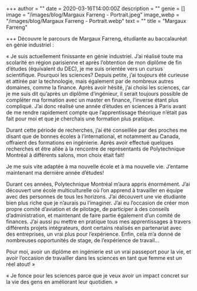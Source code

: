 +++
author = ""
date = 2020-03-16T14:00:00Z
description = ""
genie = []
image = "/images/blog/Margaux Farreng - Portrait.jpeg"
image_webp = "/images/blog/Margaux Farreng - Portrait.webp"
text = ""
title = "Margaux Farreng"

+++
Découvre le parcours de Margaux Farreng, étudiante au baccalauréat en génie industriel :

« Je suis actuellement finissante en génie industriel. J’ai réalisé toute ma scolarité en région parisienne et après l’obtention de mon diplôme de fin d’études (équivalent du DEC), je me suis orientée vers un cursus scientifique. Pourquoi les sciences? Depuis petite, j’ai toujours été curieuse et attirée par la technologie, mais également par de nombreux autres domaines, comme la finance. Après avoir hésité, j’ai choisi les sciences, car je me suis dit qu’après un diplôme d’ingénieur, il serait toujours possible de compléter ma formation avec un master en finance, l’inverse étant plus compliqué. J’ai donc réalisé une année d’études en sciences à Paris avant de me rendre rapidement compte que l’apprentissage théorique n’était pas fait pour moi et que je cherchais une formation plus pratique.

Durant cette période de recherches, j’ai été conseillée par des proches me disant que de bonnes écoles à l’international, et notamment au Canada, offraient des formations en ingénierie. Après avoir effectué quelques recherches et être allée à la rencontre de représentants de Polytechnique Montréal à différents salons, mon choix était fait!

Je me suis vite adaptée à ma nouvelle école et à ma nouvelle vie. J’entame maintenant ma dernière année d’études!

Durant ces années, Polytechnique Montréal m’aura appris énormément. J’ai découvert une école multiculturelle où l’on apprend à travailler en équipe avec des personnes de tous les horizons. J’ai découvert une vie étudiante bien plus riche que je n’aurais pu l’imaginer. J’ai eu l’occasion de créer mon propre comité d’aviation et de pilotage, de participer à des conseils d’administration, et maintenant de faire partie également d’un comité de finances. J’ai aussi pu mettre en pratique tous mes apprentissages à travers différents projets intégrateurs, dont certains réalisés en partenariat avec des entreprises, un vrai plus pour l’expérience. Enfin, cela m’a donné de nombreuses opportunités de stage, de l’expérience de travail…

Pour moi, avoir un diplôme en ingénierie est un vrai passeport pour la vie, et avoir l’occasion de travailler dans les sciences en tant que femme est un réel atout! »

« Je fonce pour les sciences parce que je veux avoir un impact concret sur la vie des gens en améliorant leur quotidien. »